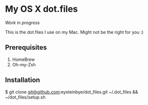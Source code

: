 My OS X dot.files
=================

*Work in progress*

This is the dot.files I use on my Mac. Might not be the right for you :)

## Prerequisites

1. HomeBrew
2. Oh-my-Zsh

## Installation

$ git clone git@github.com:eysteinbye/dot_files.git ~/.dot_files && ~/dot_files/setup.sh

